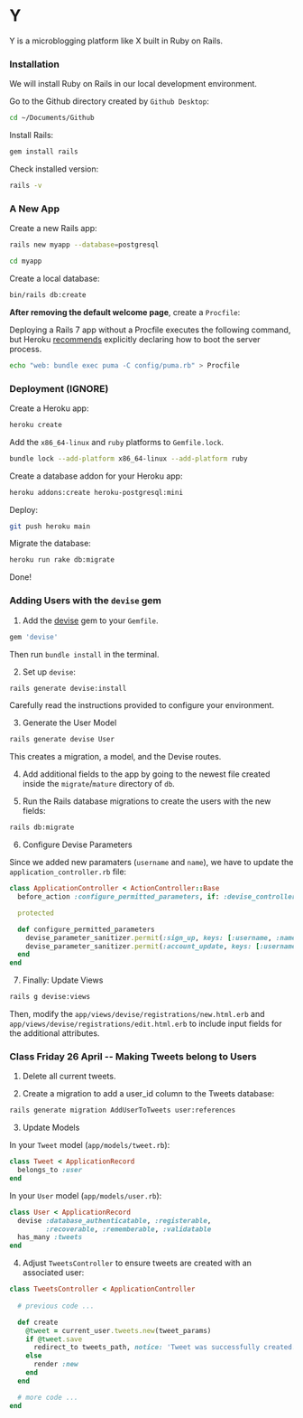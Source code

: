 # Y

Y is a microblogging platform like X built in Ruby on Rails.

### Installation

We will install Ruby on Rails in our local development environment.

Go to the Github directory created by `Github Desktop`:

```bash
cd ~/Documents/Github
```

Install Rails:

```bash
gem install rails
```

Check installed version:

```bash
rails -v
```

### A New App

Create a new Rails app:

```bash
rails new myapp --database=postgresql
```

```bash
cd myapp
```

Create a local database:

```bash
bin/rails db:create
```

**After removing the default welcome page**, create a `Procfile`: 

Deploying a Rails 7 app without a Procfile executes the following command, but Heroku [recommends](https://devcenter.heroku.com/articles/getting-started-with-rails7#create-a-procfile) explicitly declaring how to boot the server process.

```bash
echo "web: bundle exec puma -C config/puma.rb" > Procfile
```

### Deployment (IGNORE)

Create a Heroku app:

```bash
heroku create
```

Add the `x86_64-linux` and `ruby` platforms to `Gemfile.lock`.

```bash
bundle lock --add-platform x86_64-linux --add-platform ruby
```

Create a database addon for your Heroku app:

```bash
heroku addons:create heroku-postgresql:mini
```

Deploy:

```bash
git push heroku main
```

Migrate the database:
```bash
heroku run rake db:migrate
```

Done!

### Adding Users with the `devise` gem

1. Add the [devise](https://github.com/heartcombo/devise) gem to your `Gemfile`.

```bash
gem 'devise'
```

Then run `bundle install` in the terminal.

2. Set up `devise`:

```bash
rails generate devise:install
```

Carefully read the instructions provided to configure your environment. 

3. Generate the User Model

```bash
rails generate devise User
```

This creates a migration, a model, and the Devise routes.

4. Add additional fields to the app by going to the newest file created inside the `migrate`/`mature` directory of `db`.

5. Run the Rails database migrations to create the users with the new fields:

```bash
rails db:migrate
```

6. Configure Devise Parameters

Since we added new paramaters (`username` and `name`), we have to update the `application_controller.rb` file:

```ruby
class ApplicationController < ActionController::Base
  before_action :configure_permitted_parameters, if: :devise_controller?

  protected

  def configure_permitted_parameters
    devise_parameter_sanitizer.permit(:sign_up, keys: [:username, :name])
    devise_parameter_sanitizer.permit(:account_update, keys: [:username, :name])
  end
end
```

7. Finally: Update Views

```bash
rails g devise:views
```

Then, modify the `app/views/devise/registrations/new.html.erb` and `app/views/devise/registrations/edit.html.erb` to include input fields for the additional attributes.

### Class Friday 26 April -- Making Tweets belong to Users

1. Delete all current tweets.

2. Create a migration to add a user_id column to the Tweets database:

```bash
rails generate migration AddUserToTweets user:references
```

3. Update Models

In your `Tweet` model (`app/models/tweet.rb`):

```ruby
class Tweet < ApplicationRecord
  belongs_to :user
end
```

In your `User` model (`app/models/user.rb`):

```ruby
class User < ApplicationRecord
  devise :database_authenticatable, :registerable,
         :recoverable, :rememberable, :validatable
  has_many :tweets
end
```

4. Adjust `TweetsController` to ensure tweets are created with an associated user:

```ruby
class TweetsController < ApplicationController
  
  # previous code ... 

  def create
    @tweet = current_user.tweets.new(tweet_params)
    if @tweet.save
      redirect_to tweets_path, notice: 'Tweet was successfully created.'
    else
      render :new
    end
  end  

  # more code ...
end
```
